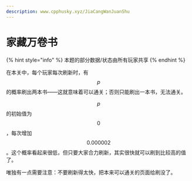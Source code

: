 ```yaml
---
description: www.cpphusky.xyz/JiaCangWanJuanShu
---
```


# 家藏万卷书

{% hint style="info" %}
本题的部分数据/状态由所有玩家共享
{% endhint %}

在本关中，每个玩家每次刷新时，有 $$p$$ 的概率刷出两本书——这就意味着可以通关；否则只能刷出一本书，无法通关。

$$p$$ 的初始值为 $$0$$，每次增加 $$0.000002$$。这个概率看起来很低，但只要大家合力刷新，其实很快就可以刷到比较高的值了。

唯独有一点需要注意：不要刷新得太快，把本来可以通关的页面给刷没了。
